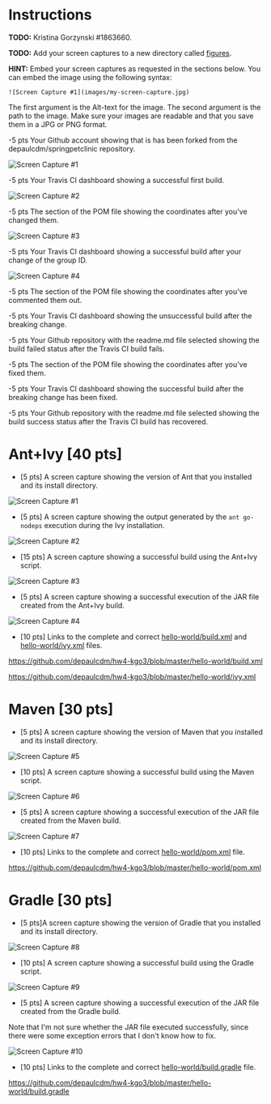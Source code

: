 # Instructions
**TODO:** Kristina Gorzynski   #1863660.

**TODO:** Add your screen captures to a new directory called [figures](figures).

**HINT:** Embed your screen captures as requested in the sections below. You can embed the image using the following syntax:

```
![Screen Capture #1](images/my-screen-capture.jpg)
```

The first argument is the Alt-text for the image. The second argument is the path to the image. Make sure your images are readable and that you save them in a JPG or PNG format.

-5 pts Your Github account showing that is has been forked from the depaulcdm/springpetclinic repository.

![Screen Capture #1](https://github.com/kgo3/spring-petclinic/Build_success1.jpg)


-5 pts Your Travis CI dashboard showing a successful first build.

![Screen Capture #2](https://github.com/kgo3/spring-petclinic/Build_success1.jpg)


-5 pts The section of the POM file showing the coordinates after you’ve changed them.

![Screen Capture #3](https://github.com/kgo3/spring-petclinic/pom_coordinates.jpg)


-5 pts Your Travis CI dashboard showing a successful build after your change of the group ID.

![Screen Capture #4](https://github.com/kgo3/spring-petclinic/Build_success2.jpg)


-5 pts The section of the POM file showing the coordinates after you’ve commented them out.




-5 pts Your Travis CI dashboard showing the unsuccessful build after the breaking change.


-5 pts Your Github repository with the readme.md file selected showing the build failed status after the Travis CI build fails.


-5 pts The section of the POM file showing the coordinates after you’ve fixed them.


-5 pts Your Travis CI dashboard showing the successful build after the breaking change has been fixed.


-5 pts Your Github repository with the readme.md file selected showing the build success status after the Travis CI build has recovered.






























# Ant+Ivy [40 pts]
- [5 pts] A screen capture showing the version of Ant that you installed and its install directory.  

![Screen Capture #1](https://github.com/depaulcdm/hw4-kgo3/blob/master/images/ant-version.JPG)   



- [5 pts] A screen capture showing the output generated by the `ant go-nodeps` execution during the Ivy installation.  

![Screen Capture #2](https://github.com/depaulcdm/hw4-kgo3/blob/master/images/ant-go-nodeps.JPG)


- [15 pts] A screen capture showing a successful build using the Ant+Ivy script.

![Screen Capture #3](https://github.com/depaulcdm/hw4-kgo3/blob/master/images/ant-build-success.JPG)


- [5 pts] A screen capture showing a successful execution of the JAR file created from the Ant+Ivy build.

![Screen Capture #4](https://github.com/depaulcdm/hw4-kgo3/blob/master/images/ant-jar-success.JPG)


- [10 pts] Links to the complete and correct [hello-world/build.xml](hello-world/build.xml) and [hello-world/ivy.xml](hello-world/ivy.xml) files.


https://github.com/depaulcdm/hw4-kgo3/blob/master/hello-world/build.xml

https://github.com/depaulcdm/hw4-kgo3/blob/master/hello-world/ivy.xml


# Maven [30 pts]
- [5 pts] A screen capture showing the version of Maven that you installed and its install directory.

![Screen Capture #5](https://github.com/depaulcdm/hw4-kgo3/blob/master/images/maven-version.JPG)

- [10 pts] A screen capture showing a successful build using the Maven script.

![Screen Capture #6](https://github.com/depaulcdm/hw4-kgo3/blob/master/images/maven-build-success.JPG)

- [5 pts] A screen capture showing a successful execution of the JAR file created from the Maven build.

![Screen Capture #7](https://github.com/depaulcdm/hw4-kgo3/blob/master/images/maven-jar-success.JPG)

- [10 pts] Links to the complete and correct [hello-world/pom.xml](hello-world/pom.xml) file.

https://github.com/depaulcdm/hw4-kgo3/blob/master/hello-world/pom.xml

# Gradle [30 pts]
- [5 pts]A screen capture showing the version of Gradle that you installed and its install directory.

![Screen Capture #8](https://github.com/depaulcdm/hw4-kgo3/blob/master/images/gradle-version.JPG)

- [10 pts] A screen capture showing a successful build using the Gradle script.

![Screen Capture #9](https://github.com/depaulcdm/hw4-kgo3/blob/master/images/gradle-build-success.JPG)

- [5 pts] A screen capture showing a successful execution of the JAR file created from the Gradle build. 

Note that I'm not sure whether the JAR file executed successfully, since there were some exception errors that I don't know how to fix.

![Screen Capture #10](https://github.com/depaulcdm/hw4-kgo3/blob/master/images/gradle-jar-success.JPG)

- [10 pts] Links to the complete and correct [hello-world/build.gradle](hello-world/build.gradle) file.

https://github.com/depaulcdm/hw4-kgo3/blob/master/hello-world/build.gradle